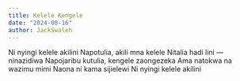 ```yaml
---
title: Kelele Kengele
date: "2024-08-16"
author: JackSwaleh
---
```


Ni nyingi kelele akilini
Napotulia, akili mna kelele
Nitalia hadi lini — ninazidiwa
Napojaribu kutulia, kengele zaongezeka
Ama natokwa na wazimu mimi
Naona ni kama sijielewi
Ni nyingi kelele akilini
